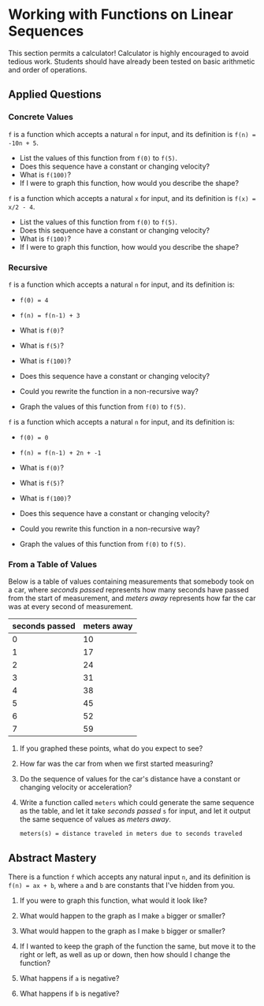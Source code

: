 # Working with Functions on Linear Sequences

This section permits a calculator! Calculator is highly encouraged to avoid
tedious work. Students should have already been tested on basic arithmetic and
order of operations.

## Applied Questions

### Concrete Values

`f` is a function which accepts a natural `n` for input, and its definition is
`f(n) = -10n + 5`.

- List the values of this function from `f(0)` to `f(5)`.
- Does this sequence have a constant or changing velocity?
- What is `f(100)`?
- If I were to graph this function, how would you describe the shape?

`f` is a function which accepts a natural `x` for input, and its definition is
`f(x) = x/2 - 4`.

- List the values of this function from `f(0)` to `f(5)`.
- Does this sequence have a constant or changing velocity?
- What is `f(100)`?
- If I were to graph this function, how would you describe the shape?

### Recursive

`f` is a function which accepts a natural `n` for input, and its definition is:
   - `f(0) = 4`
   - `f(n) = f(n-1) + 3`

- What is `f(0)`?
- What is `f(5)`?
- What is `f(100)`?
- Does this sequence have a constant or changing velocity?
- Could you rewrite the function in a non-recursive way?
- Graph the values of this function from `f(0)` to `f(5)`.

`f` is a function which accepts a natural `n` for input, and its definition is:
   - `f(0) = 0`
   - `f(n) = f(n-1) + 2n + -1`

- What is `f(0)`?
- What is `f(5)`?
- What is `f(100)`?
- Does this sequence have a constant or changing velocity?
- Could you rewrite this function in a non-recursive way?
- Graph the values of this function from `f(0)` to `f(5)`.

### From a Table of Values

Below is a table of values containing measurements that somebody took on a car,
where _seconds passed_ represents how many seconds have passed from the start of
measurement, and _meters away_ represents how far the car was at every second of
measurement.

seconds passed | meters away
-------------- | -----------
0              | 10
1              | 17
2              | 24
3              | 31
4              | 38
5              | 45
6              | 52
7              | 59

1. If you graphed these points, what do you expect to see?

2. How far was the car from when we first started measuring?

3. Do the sequence of values for the car's distance have a constant or changing
   velocity or acceleration?

4. Write a function called `meters` which could generate the same sequence as
   the table, and let it take _seconds passed_ `s` for input, and let it output 
   the same sequence of values as _meters away_.

   `meters(s) = distance traveled in meters due to seconds traveled`

## Abstract Mastery

There is a function `f` which accepts any natural input `n`, and its definition
is `f(n) = ax + b`, where `a` and `b` are constants that I've hidden from you.

1. If you were to graph this function, what would it look like?

2. What would happen to the graph as I make `a` bigger or smaller?

3. What would happen to the graph as I make `b` bigger or smaller?

4. If I wanted to keep the graph of the function the same, but move it to the 
   right or left, as well as up or down, then how should I change the function?

5. What happens if `a` is negative?

6. What happens if `b` is negative?
